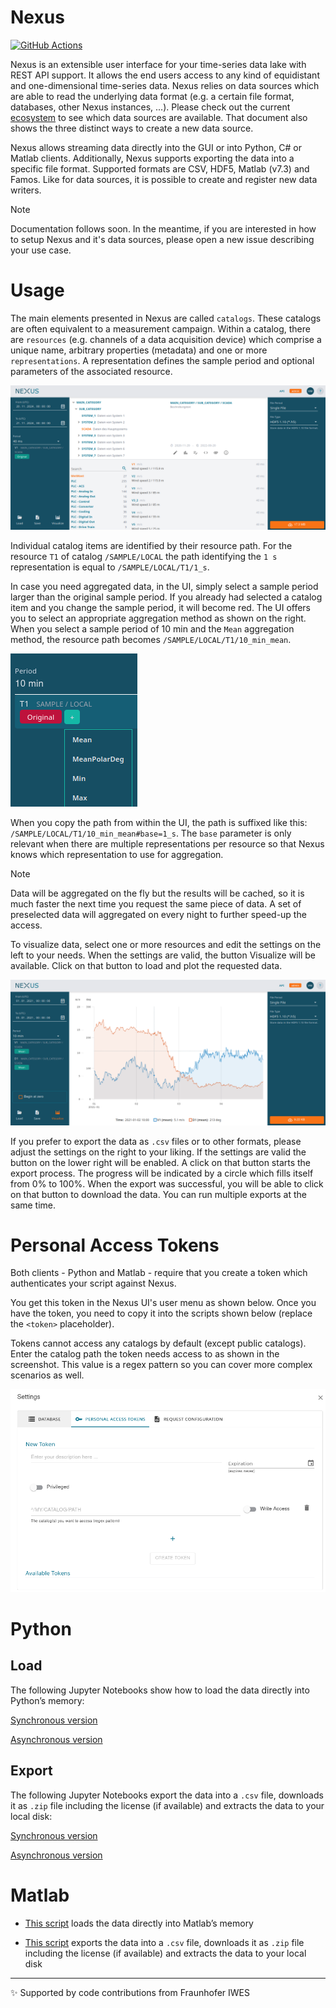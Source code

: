 # Nexus

[![GitHub Actions](https://github.com/nexus-main/nexus/actions/workflows/build-and-publish.yml/badge.svg?branch=master)](https://github.com/nexus-main/nexus/actions)

Nexus is an extensible user interface for your time-series data lake with REST API support. It allows the end users access to any kind of equidistant and one-dimensional time-series data. Nexus relies on data sources which are able to read the underlying data format (e.g. a certain file format, databases, other Nexus instances, ...). Please check out the current [ecosystem](notes/ecosystem.md) to see which data sources are available. That document also shows the three distinct ways to create a new data source.

Nexus allows streaming data directly into the GUI or into Python, C# or Matlab clients. Additionally, Nexus supports exporting the data into a specific file format. Supported formats are CSV, HDF5, Matlab (v7.3) and Famos. Like for data sources, it is possible to create and register new data writers.

> [!Note]
> Documentation follows soon. In the meantime, if you are interested in how to setup Nexus and it's data sources, please open a new issue describing your use case.

# Usage

The main elements presented in Nexus are called `catalogs`. These catalogs are often equivalent to a measurement campaign. Within a catalog, there are `resources` (e.g. channels of a data acquisition device) which comprise a unique name, arbitrary properties (metadata) and one or more `representations`. A representation defines the sample period and optional parameters of the associated resource.

![Resources](doc/images/image_1.png)

Individual catalog items are identified by their resource path. For the resource `T1` of catalog `/SAMPLE/LOCAL` the path identifying the `1 s` representation is equal to `/SAMPLE/LOCAL/T1/1_s`.

In case you need aggregated data, in the UI, simply select a sample period larger than the original sample period. If you already had selected a catalog item and you change the sample period, it will become red. The UI offers you to select an appropriate aggregation method as shown on the right. When you select a sample period of 10 min and the `Mean` aggregation method, the resource path becomes `/SAMPLE/LOCAL/T1/10_min_mean`.

![aggregation](doc/images/aggregation.png)

When you copy the path from within the UI, the path is suffixed like this: `/SAMPLE/LOCAL/T1/10_min_mean#base=1_s`. The `base` parameter is only relevant when there are multiple representations per resource so that Nexus knows which representation to use for aggregation.

> [!Note]
> Data will be aggregated on the fly but the results will be cached, so it is much faster the next time you request the same piece of data. A set of preselected data will aggregated on every night to further speed-up the access.

To visualize data, select one or more resources and edit the settings on the left to your needs. When the settings are valid, the button Visualize will be available. Click on that button to load and plot the requested data.

![Graphs](doc/images/image_2.png)

If you prefer to export the data as `.csv` files or to other formats, please adjust the settings on the right to your liking. If the settings are valid the button on the lower right will be enabled. A click on that button starts the export process. The progress will be indicated by a circle which fills itself from 0% to 100%. When the export was successful, you will be able to click on that button to download the data. You can run multiple exports at the same time.

# Personal Access Tokens

Both clients - Python and Matlab - require that you create a token which authenticates your script against Nexus.

You get this token in the Nexus UI's user menu as shown below. Once you have the token, you need to copy it into the scripts shown below (replace the `<token>` placeholder).

Tokens cannot access any catalogs by default (except public catalogs). Enter the catalog path the token needs access to as shown in the screenshot. This value is a regex pattern so you can cover more complex scenarios as well.

![Personal access token](doc/images/pat.png)

# Python

## Load

The following Jupyter Notebooks show how to load the data directly into Python’s memory:

[Synchronous version](https://github.com/nexus-main/nexus/blob/dev/samples/python/sample_load.ipynb)

[Asynchronous version](https://github.com/nexus-main/nexus/blob/dev/samples/python/sample_load_async.ipynb)

## Export

The following Jupyter Notebooks export the data into a `.csv` file, downloads it as `.zip` file including the license (if available) and extracts the data to your local disk:

[Synchronous version](https://github.com/nexus-main/nexus/blob/dev/samples/python/sample_export.ipynb)

[Asynchronous version](https://github.com/nexus-main/nexus/blob/dev/samples/python/sample_export_async.ipynb)

# Matlab

- [This script](https://github.com/nexus-main/nexus/blob/dev/samples/matlab/sample_load.m) loads the data directly into Matlab’s memory

- [This script](https://github.com/nexus-main/nexus/blob/dev/samples/matlab/sample_export.m) exports the data into a `.csv` file, downloads it as `.zip` file including the license (if available) and extracts the data to your local disk

___________

:sparkles: Supported by code contributions from Fraunhofer IWES